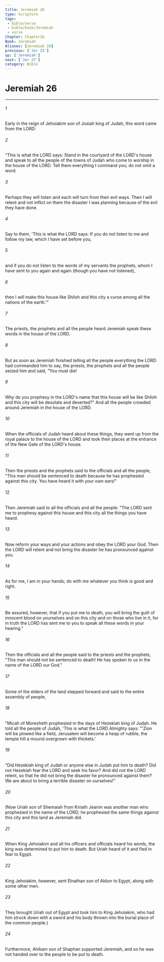 ```yaml
---
title: Jeremiah 26
type: Scripture
tags:
 - bible/verse
 - bible/book/Jeremiah
 - verse
Chapter: Chapter26
Book: Jeremiah
Aliases: [Jeremiah 26]
previous: ['Jer 25']
up: ['Jeremiah']
next: ['Jer 27']
category: Bible
---
```

# Jeremiah 26

***


###### 1 
Early in the reign of Jehoiakim son of Josiah king of Judah, this word came from the LORD: 

###### 2 
"This is what the LORD says: Stand in the courtyard of the LORD's house and speak to all the people of the towns of Judah who come to worship in the house of the LORD. Tell them everything I command you; do not omit a word. 

###### 3 
Perhaps they will listen and each will turn from their evil ways. Then I will relent and not inflict on them the disaster I was planning because of the evil they have done. 

###### 4 
Say to them, 'This is what the LORD says: If you do not listen to me and follow my law, which I have set before you, 

###### 5 
and if you do not listen to the words of my servants the prophets, whom I have sent to you again and again (though you have not listened), 

###### 6 
then I will make this house like Shiloh and this city a curse among all the nations of the earth.'" 

###### 7 
The priests, the prophets and all the people heard Jeremiah speak these words in the house of the LORD. 

###### 8 
But as soon as Jeremiah finished telling all the people everything the LORD had commanded him to say, the priests, the prophets and all the people seized him and said, "You must die! 

###### 9 
Why do you prophesy in the LORD's name that this house will be like Shiloh and this city will be desolate and deserted?" And all the people crowded around Jeremiah in the house of the LORD. 

###### 10 
When the officials of Judah heard about these things, they went up from the royal palace to the house of the LORD and took their places at the entrance of the New Gate of the LORD's house. 

###### 11 
Then the priests and the prophets said to the officials and all the people, "This man should be sentenced to death because he has prophesied against this city. You have heard it with your own ears!" 

###### 12 
Then Jeremiah said to all the officials and all the people: "The LORD sent me to prophesy against this house and this city all the things you have heard. 

###### 13 
Now reform your ways and your actions and obey the LORD your God. Then the LORD will relent and not bring the disaster he has pronounced against you. 

###### 14 
As for me, I am in your hands; do with me whatever you think is good and right. 

###### 15 
Be assured, however, that if you put me to death, you will bring the guilt of innocent blood on yourselves and on this city and on those who live in it, for in truth the LORD has sent me to you to speak all these words in your hearing." 

###### 16 
Then the officials and all the people said to the priests and the prophets, "This man should not be sentenced to death! He has spoken to us in the name of the LORD our God." 

###### 17 
Some of the elders of the land stepped forward and said to the entire assembly of people, 

###### 18 
"Micah of Moresheth prophesied in the days of Hezekiah king of Judah. He told all the people of Judah, 'This is what the LORD Almighty says: "'Zion will be plowed like a field, Jerusalem will become a heap of rubble, the temple hill a mound overgrown with thickets.' 

###### 19 
"Did Hezekiah king of Judah or anyone else in Judah put him to death? Did not Hezekiah fear the LORD and seek his favor? And did not the LORD relent, so that he did not bring the disaster he pronounced against them? We are about to bring a terrible disaster on ourselves!" 

###### 20 
(Now Uriah son of Shemaiah from Kiriath Jearim was another man who prophesied in the name of the LORD; he prophesied the same things against this city and this land as Jeremiah did. 

###### 21 
When King Jehoiakim and all his officers and officials heard his words, the king was determined to put him to death. But Uriah heard of it and fled in fear to Egypt. 

###### 22 
King Jehoiakim, however, sent Elnathan son of Akbor to Egypt, along with some other men. 

###### 23 
They brought Uriah out of Egypt and took him to King Jehoiakim, who had him struck down with a sword and his body thrown into the burial place of the common people.) 

###### 24 
Furthermore, Ahikam son of Shaphan supported Jeremiah, and so he was not handed over to the people to be put to death. 
